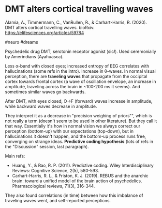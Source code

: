 # DMT alters cortical travelling waves

Alamia, A., Timmermann, C., VanRullen, R., & Carhart-Harris, R. (2020). DMT alters cortical travelling waves. bioRxiv.
https://elifesciences.org/articles/59784

#neuro #dreams


Psychedelic drug DMT, serotonin receptor agonist (sic!). Used ceremonially by Amerindians (Ayahuasca).

Less α-band with closed eyes; increased entropy of EEG correlates with hallucinations (some refs in the intro). Increase in θ-waves. In normal visual perception, there are **traveling waves** that propagate from the occipital cortex towards frontal cortex (a wave of oscillation envelope, an increase in amplitude, traveling across the brain in ~100-200 ms it seems). And sometimes similar waves go backwards.

After DMT, with eyes closed, O→F (forward) waves increase in amplitude, while backward waves decrease in amplitude.

They interpret it as a decrease in "precision weighing of priors"", which is not really a term (doesn't seem to be used in other literature). But they call it that way. Essentially it's how in normal vision we always correct our perception (bottom-up) with our expectations (top-down), but in hallucinations it doesn't happen, and the bottom-up process runs free, converging on strange ideas. **Predictive coding hypothesis** (lots of refs in the "Discussion" session, last paragraph).

Main refs:
* Huang, Y., & Rao, R. P. (2011). Predictive coding. Wiley Interdisciplinary Reviews: Cognitive Science, 2(5), 580-593.
* Carhart-Harris, R. L., & Friston, K. J. (2019). REBUS and the anarchic brain: toward a unified model of the brain action of psychedelics. Pharmacological reviews, 71(3), 316-344.

They also found correlations (in time) between how this imbalance of traveling waves went, and self-reported perceptions.